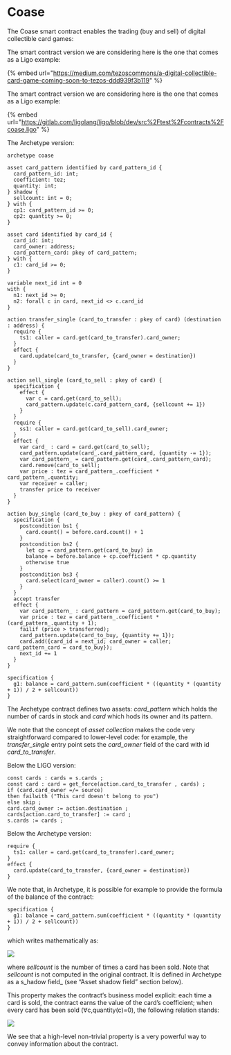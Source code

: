# Coase

The Coase smart contract enables the trading \(buy and sell\) of digital collectible card games:

The smart contract version we are considering here is the one that comes as a Ligo example:

{% embed url="https://medium.com/tezoscommons/a-digital-collectible-card-game-coming-soon-to-tezos-ddd939f3b119" %}

The smart contract version we are considering here is the one that comes as a Ligo example:

{% embed url="https://gitlab.com/ligolang/ligo/blob/dev/src%2Ftest%2Fcontracts%2Fcoase.ligo" %}

The Archetype version:

```text
archetype coase

asset card_pattern identified by card_pattern_id {
  card_pattern_id: int;
  coefficient: tez;
  quantity: int;
} shadow {
  sellcount: int = 0;
} with {
  cp1: card_pattern_id >= 0;
  cp2: quantity >= 0;
}

asset card identified by card_id {
  card_id: int;
  card_owner: address;
  card_pattern_card: pkey of card_pattern;
} with {
  c1: card_id >= 0;
}

variable next_id int = 0
with {
  n1: next_id >= 0;
  n2: forall c in card, next_id <> c.card_id
}

action transfer_single (card_to_transfer : pkey of card) (destination : address) {
  require {
    ts1: caller = card.get(card_to_transfer).card_owner;
  }
  effect {
    card.update(card_to_transfer, {card_owner = destination})
  }
}

action sell_single (card_to_sell : pkey of card) {
  specification {
    effect {
      var c = card.get(card_to_sell);
      card_pattern.update(c.card_pattern_card, {sellcount += 1})
    }
  }
  require {
    ss1: caller = card.get(card_to_sell).card_owner;
  }
  effect {
    var card_ : card = card.get(card_to_sell);
    card_pattern.update(card_.card_pattern_card, {quantity -= 1});
    var card_pattern_ = card_pattern.get(card_.card_pattern_card);
    card.remove(card_to_sell);
    var price : tez = card_pattern_.coefficient * card_pattern_.quantity;
    var receiver = caller;
    transfer price to receiver
  }
}

action buy_single (card_to_buy : pkey of card_pattern) {
  specification {
    postcondition bs1 {
      card.count() = before.card.count() + 1
    }
    postcondition bs2 {
      let cp = card_pattern.get(card_to_buy) in
      balance = before.balance + cp.coefficient * cp.quantity
      otherwise true
    }
    postcondition bs3 {
      card.select(card_owner = caller).count() >= 1
    }
  }
  accept transfer
  effect {
    var card_pattern_ : card_pattern = card_pattern.get(card_to_buy);
    var price : tez = card_pattern_.coefficient * (card_pattern_.quantity + 1);
    failif (price > transferred);
    card_pattern.update(card_to_buy, {quantity += 1});
    card.add({card_id = next_id; card_owner = caller; card_pattern_card = card_to_buy});
    next_id += 1
  }
}

specification {
  g1: balance = card_pattern.sum(coefficient * ((quantity * (quantity + 1)) / 2 + sellcount))
}

```

The Archetype contract defines two assets: _card\_pattern_ which holds the number of cards in stock and _card_ which hods its owner and its pattern.

We note that the concept of _asset collection_ makes the code very straightforward compared to lower-level code: for example, the _transfer\_single_ entry point sets the _card\_owner_ field of the card with id _card\_to\_transfer_. 

Below the LIGO version:

```text
const cards : cards = s.cards ;
const card : card = get_force(action.card_to_transfer , cards) ;
if (card.card_owner =/= source) 
then failwith ("This card doesn't belong to you") 
else skip ;
card.card_owner := action.destination ;
cards[action.card_to_transfer] := card ;
s.cards := cards ;
```

Below the Archetype version:

```text
require {
  ts1: caller = card.get(card_to_transfer).card_owner;
}
effect {
  card.update(card_to_transfer, {card_owner = destination})
}
```

We note that, in Archetype, it is possible for example to provide the formula of the balance of the contract:

```text
specification {
  g1: balance = card_pattern.sum(coefficient * ((quantity * (quantity + 1)) / 2 + sellcount))
}
```

which writes mathematically as:

![](https://cdn-images-1.medium.com/max/1600/1*4OcbCg37HGfuGkBLb2vxtQ.png)

where _sellcount_ is the number of times a card has been sold. Note that _sellcount_ is not computed in the original contract. It is defined in Archetype as a s_hadow field_ \(see “Asset shadow field” section below\).

This property makes the contract’s business model explicit: each time a card is sold, the contract earns the value of the card’s coefficient; when every card has been sold \(∀c,quantity\(c\)=0\), the following relation stands:

![](https://cdn-images-1.medium.com/max/1600/1*QX8A4kgmHaIQkBsj2QEkPg.png)

We see that a high-level non-trivial property is a very powerful way to convey information about the contract.



